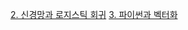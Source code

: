 [2. 신경망과 로지스틱 회귀](https://cha2y0ung.notion.site/312bad1adad44dfe8dae12646f0462d9?pvs=4)
[3. 파이썬과 벡터화](https://cha2y0ung.notion.site/14a2a8e3da4e4d9d8a21176f55042e3e?pvs=4)
